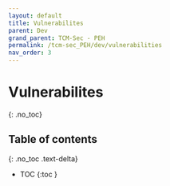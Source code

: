 ```yaml
---
layout: default
title: Vulnerabilites
parent: Dev
grand_parent: TCM-Sec - PEH
permalink: /tcm-sec_PEH/dev/vulnerabilities
nav_order: 3
---
```


# Vulnerabilites <!-- markdownlint-disable-line MD025 MD022 -->
{: .no_toc}

## Table of contents <!-- markdownlint-disable-line MD022 -->
{: .no_toc .text-delta}

- TOC
{:toc }
